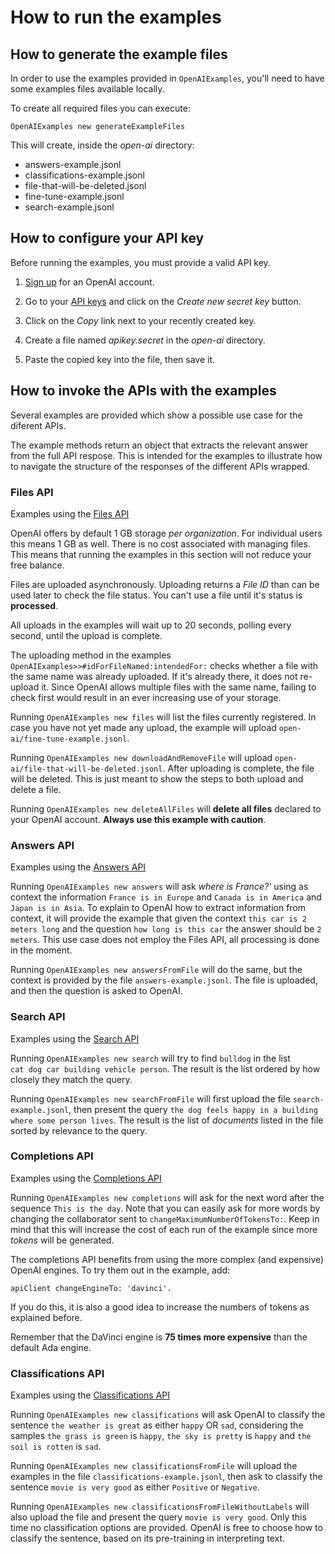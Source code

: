 # How to run the examples

## How to generate the example files

In order to use the examples provided in `OpenAIExamples`,
you'll need to have some examples files available locally.

To create all required files you can execute:

```smalltalk
OpenAIExamples new generateExampleFiles
```

This will create, inside the *open-ai* directory:

- answers-example.jsonl
- classifications-example.jsonl
- file-that-will-be-deleted.jsonl
- fine-tune-example.jsonl
- search-example.jsonl

## How to configure your API key

Before running the examples, you must provide a valid API key.

1. [Sign up](https://beta.openai.com/signup) for an OpenAI account.

2. Go to your
[API keys](
https://beta.openai.com/account/api-keys
)
and click on the *Create new secret key* button.

3. Click on the *Copy* link next to your recently created key.

4. Create a file named *apikey.secret* in the *open-ai* directory.

5. Paste the copied key into the file, then save it.

## How to invoke the APIs with the examples

Several examples are provided which show a possible use case for the diferent APIs.

The example methods return an object that extracts the relevant answer
from  the full API respose.
This is intended for the examples to illustrate how to navigate the structure
of the responses of the different APIs wrapped.

### Files API

Examples using the [Files API](https://beta.openai.com/docs/api-reference/files)

OpenAI offers by default 1 GB storage *per organization*.
For individual users this means 1 GB as well.
There is no cost associated with managing files.
This means that running the examples in this section will not reduce
your free balance.

Files are uploaded asynchronously. 
Uploading returns a *File ID* than can be used later to check the file status.
You can't use a file until it's status is **processed**.

All uploads in the examples will wait up to 20 seconds, polling every second,
until the upload is complete.

The uploading method in the examples `OpenAIExamples>>#idForFileNamed:intendedFor:`
checks whether a file with the same name was already uploaded.
If it's already there, it does not re-upload it.
Since OpenAI allows multiple files with the same name,
failing to check first would result in an ever increasing use of your storage.

Running `OpenAIExamples new files` will list the files currently registered.
In case you have not yet made any upload, the example will upload `open-ai/fine-tune-example.jsonl`.

Running `OpenAIExamples new downloadAndRemoveFile` will upload `open-ai/file-that-will-be-deleted.jsonl`.
After uploading is complete, the file will be deleted.
This is just meant to show the steps to both upload and delete a file.

Running `OpenAIExamples new deleteAllFiles` will **delete all files**
declared to your OpenAI account.
**Always use this example with caution**.

### Answers API

Examples using the [Answers API](https://beta.openai.com/docs/api-reference/answers)

Running `OpenAIExamples new answers` will ask *where is France?'*
using as context the information `France is in Europe` and
`Canada is in America` and `Japan is in Asia`.
To explain to OpenAI how to extract information from context,
it will provide the example that given the context `this car is 2 meters long`
and the question `how long is this car` the answer should be `2 meters`.
This use case does not employ the Files API, all processing is done in the moment.

Running `OpenAIExamples new answersFromFile` will do the same,
 but the context is provided by the file `answers-example.jsonl`.
The file is uploaded, and then the question is asked to OpenAI.

### Search API

Examples using the [Search API](https://beta.openai.com/docs/api-reference/searches)

Running `OpenAIExamples new search` will try to find `bulldog` in the list  
`cat dog car building vehicle person`.
The result is the list ordered by how closely they match the query.

Running `OpenAIExamples new searchFromFile` will first upload the file `search-example.jsonl`,
then present the query `the dog feels happy in a building where some person lives`.
The result is the list of *documents* listed in the file sorted by
relevance to the query.

### Completions API

Examples using the [Completions API](https://beta.openai.com/docs/api-reference/completions)

Running `OpenAIExamples new completions` will ask for the next word
after the sequence `This is the day`.
Note that you can easily ask for more words by changing
the collaborator sent to `changeMaximumNumberOfTokensTo:`.
Keep in mind that this will increase the cost of each run of the example
since more *tokens* will be generated.

The completions API benefits from using the more complex (and expensive) OpenAI engines.
To try them out in the example, add:

```smalltalk
apiClient changeEngineTo: 'davinci'.
```

If you do this, it is also a good idea to increase the numbers of tokens
as explained before.

Remember that the DaVinci engine is **75 times more expensive**
than the default Ada engine.

### Classifications API

Examples using the [Classifications API](https://beta.openai.com/docs/api-reference/classifications)

Running `OpenAIExamples new classifications` will ask OpenAI to classify
the sentence `the weather is great` as either `happy` OR `sad`,
considering the samples `the grass is green` is `happy`,
`the sky is pretty` is `happy` and `the soil is rotten` is `sad`.

Running `OpenAIExamples new classificationsFromFile` will upload the examples
in the file `classifications-example.jsonl`,
then ask to classify the sentence `movie is very good`
as either `Positive` or `Negative`.

Running `OpenAIExamples new classificationsFromFileWithoutLabels` will also
upload the file and present the query `movie is very good`.
Only this time no classification options are provided.
OpenAI is free to choose how to classify the sentence,
based on its pre-training in interpreting text.
